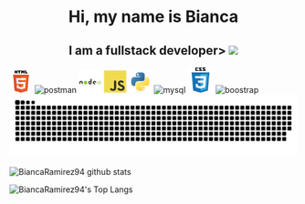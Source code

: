 <h1 align="center" >Hi, my name is Bianca </h1>
<h2 align= "center" >I am a fullstack developer> <img src = "https://media2.giphy.com/media/QssGEmpkyEOhBCb7e1/giphy.gif?cid=ecf05e47a0n3gi1bfqntqmob8g9aid1oyj2wr3ds3mg700bl&rid=giphy.gif" width = 32px></h2>  

<img src="https://raw.githubusercontent.com/devicons/devicon/master/icons/html5/html5-original-wordmark.svg" alt="html5" width="40">
  <img src="https://www.vectorlogo.zone/logos/visualstudio_code/visualstudio_code-icon.svg" alt="postman" width="40"> 
  <img src="https://raw.githubusercontent.com/devicons/devicon/master/icons/nodejs/nodejs-original-wordmark.svg" width="40"> 
  <img src="https://raw.githubusercontent.com/devicons/devicon/master/icons/javascript/javascript-original.svg" width="40"> 
  <img src="https://raw.githubusercontent.com/devicons/devicon/master/icons/python/python-original.svg" alt="python" width="40">
  <img src="https://www.vectorlogo.zone/logos/mysql/mysql-ar21.svg" alt="mysql" width="40">
  <img src="https://raw.githubusercontent.com/devicons/devicon/master/icons/css3/css3-original-wordmark.svg" alt="css3" width="45" height="45"/>
  <img src="https://www.vectorlogo.zone/logos/getbootstrap/getbootstrap-icon.svg" alt="boostrap" width="40">


<div align="center">
  <a href="https://1999azzar.github.io/1999AZZAR/">
  <img  src="https://github.com/1999AZZAR/1999AZZAR/blob/main/resources/img/grid-snake.svg"
       alt="snake" /></a>
</div>


 
  
  
  

<!-- ![R](https://img.shields.io/badge/r-%23276DC3.svg?style=for-the-badge&logo=r&logoColor=white)![JavaScript](https://img.shields.io/badge/javascript-%23323330.svg?style=for-the-badge&logo=javascript&logoColor=%23F7DF1E)
![Python](https://img.shields.io/badge/python-3670A0?style=for-the-badge&logo=python&logoColor=ffdd54)
![HTML5](https://img.shields.io/badge/html5-%23E34F26.svg?style=for-the-badge&logo=html5&logoColor=white)
![MySQL](https://img.shields.io/badge/mysql-%2300f.svg?style=for-the-badge&logo=mysql&logoColor=white)
![CSS3](https://img.shields.io/badge/css3-%231572B6.svg?style=for-the-badge&logo=css3&logoColor=white)
![PyCharm](https://img.shields.io/badge/pycharm-143?style=for-the-badge&logo=pycharm&logoColor=black&color=black&labelColor=green)
![Visual Studio Code](https://img.shields.io/badge/Visual%20Studio%20Code-0078d7.svg?style=for-the-badge&logo=visual-studio-code&logoColor=white)
![React](https://img.shields.io/badge/react-%2320232a.svg?style=for-the-badge&logo=react&logoColor=%2361DAFB)
![NPM](https://img.shields.io/badge/NPM-%23CB3837.svg?style=for-the-badge&logo=npm&logoColor=white)![NodeJS](https://img.shields.io/badge/node.js-6DA55F?style=for-the-badge&logo=node.js&logoColor=white)
![Bootstrap](https://img.shields.io/badge/bootstrap-%23563D7C.svg?style=for-the-badge&logo=bootstrap&logoColor=white)
![jQuery](https://img.shields.io/badge/jquery-%230769AD.svg?style=for-the-badge&logo=jquery&logoColor=white) -->


<!-- [![Top Langs](https://github-readme-stats.vercel.app/api/top-langs/?username=BiancaRamirez94&layout=compact&theme=aura)](https://github.com/anuraghazra/github-readme-stats) -->

![BiancaRamirez94 github stats](https://github-readme-stats.vercel.app/api?username=BiancaRamirez94&show_icons=true&theme=tokyonight)

![BiancaRamirez94's Top Langs](https://github-readme-stats.vercel.app/api/top-langs/?username=BiancaRamirez94&theme=tokyonight&layout=compact)

</div>
